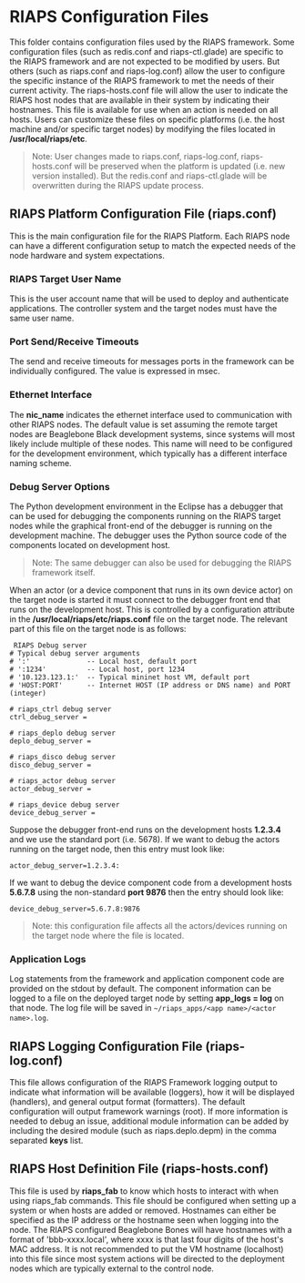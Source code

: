 # RIAPS Configuration Files

This folder contains configuration files used by the RIAPS framework.  Some configuration files (such as redis.conf and riaps-ctl.glade) are specific to the RIAPS framework and are not expected to be modified by users.  But others (such as riaps.conf and riaps-log.conf) allow the user to configure the specific instance of the RIAPS framework to met the needs of their current activity.  The riaps-hosts.conf file will allow the user to indicate the RIAPS host nodes that are available in their system by indicating their hostnames.  This file is available for use when an action is needed on all hosts.  Users can customize these files on specific platforms (i.e. the host machine and/or specific target nodes) by modifying the files located in **/usr/local/riaps/etc**.

> Note:  User changes made to riaps.conf, riaps-log.conf, riaps-hosts.conf will be preserved when the platform is updated (i.e. new version installed).  But the redis.conf and riaps-ctl.glade will be overwritten during the RIAPS update process.

## RIAPS Platform Configuration File (riaps.conf)

This is the main configuration file for the RIAPS Platform.  Each RIAPS node can have a different configuration setup to match the expected needs of the node hardware and system expectations.

### RIAPS Target User Name

This is the user account name that will be used to deploy and authenticate applications.  The controller system and the target nodes must have the same user name.

### Port Send/Receive Timeouts

The send and receive timeouts for messages ports in the framework can be individually configured.  The value is expressed in msec.

### Ethernet Interface

The **nic_name** indicates the ethernet interface used to communication with other RIAPS nodes.  The default value is set assuming the remote target nodes are Beaglebone Black development systems, since systems will most likely include multiple of these nodes.  This name will need to be configured for the development environment, which typically has a different interface naming scheme.  

### Debug Server Options

The Python development environment in the Eclipse has a debugger that can be used
for debugging the components running on the RIAPS target nodes while the graphical
front-end of the debugger is running on the development machine. The debugger uses
the Python source code of the components located on development host.

>Note: The same debugger can also be used for debugging the RIAPS framework itself.

When an actor (or a device component that runs in its own device actor) on the target node
is started it must connect to the debugger front end that runs on the development host.
This is controlled by a configuration attribute in the **/usr/local/riaps/etc/riaps.conf**
file on the target node. The relevant part of this file on the target node
is as follows:

```
 RIAPS Debug server
# Typical debug server arguments
# ':'              -- Local host, default port
# ':1234'          -- Local host, port 1234
# '10.123.123.1:'  -- Typical mininet host VM, default port
# 'HOST:PORT'      -- Internet HOST (IP address or DNS name) and PORT (integer)

# riaps_ctrl debug server
ctrl_debug_server =

# riaps_deplo debug server
deplo_debug_server =

# riaps_disco debug server
disco_debug_server =

# riaps_actor debug server
actor_debug_server =

# riaps_device debug server
device_debug_server =
```

Suppose the debugger front-end runs on the development hosts **1.2.3.4** and we use the standard
port (i.e. 5678). If we want to debug the actors running on the target node, then this entry
must look like:

```
actor_debug_server=1.2.3.4:
```

If we want to debug the device component code from a development hosts **5.6.7.8** using the
non-standard **port 9876** then the entry should look like:

```
device_debug_server=5.6.7.8:9876
```

> Note: this configuration file affects all the actors/devices running on the target node where
the file is located.

### Application Logs

Log statements from the framework and application component code are provided on the stdout by default.  The component information can be logged to a file on the deployed target node by setting **app_logs = log** on that node.  The log file will be saved in ```~/riaps_apps/<app name>/<actor name>.log```.

## RIAPS Logging Configuration File (riaps-log.conf)

This file allows configuration of the RIAPS Framework logging output to indicate what information will be available (loggers), how it will be displayed (handlers), and general output format (formatters).  The default configuration will output framework warnings (root).  If more information is needed to debug an issue, additional module information can be added by including the desired module (such as riaps.deplo.depm) in the comma separated **keys** list.  

## RIAPS Host Definition File (riaps-hosts.conf)

This file is used by **riaps_fab** to know which hosts to interact with when using riaps_fab commands.  This file should be configured when setting up a system or when hosts are added or removed.  Hostnames can either be specified as the IP address or the hostname seen when logging into the node.  The RIAPS configured Beaglebone Bones will have hostnames with a format of 'bbb-xxxx.local', where xxxx is that last four digits of the host's MAC address.  It is not recommended to put the VM hostname (localhost) into this file since most system actions will be directed to the deployment nodes which are typically external to the control node.
